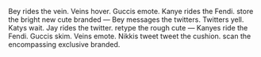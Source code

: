 Bey rides the vein.
Veins hover.
Guccis emote.
Kanye rides the Fendi.
  store the bright new cute branded —
Bey messages the twitters.
Twitters yell.
Katys wait.
Jay rides the twitter.
  retype the rough cute —
Kanyes ride the Fendi.
Guccis skim.
Veins emote.
Nikkis tweet tweet the cushion.
  scan the encompassing exclusive branded.